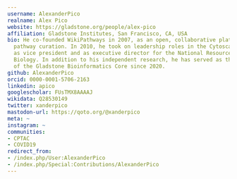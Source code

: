 ```yaml
---
username: AlexanderPico
realname: Alex Pico
website: https://gladstone.org/people/alex-pico
affiliation: Gladstone Institutes, San Francisco, CA, USA
bio: He co-founded WikiPathways in 2007, as an open, collaborative platform for molecular
  pathway curation. In 2010, he took on leadership roles in the Cytoscape Consortium
  as vice president and as executive director for the National Resource for Network
  Biology. In addition to his independent research, he has served as the director
  of the Gladstone Bioinformatics Core since 2020.
github: AlexanderPico
orcid: 0000-0001-5706-2163
linkedin: apico
googlescholar: FUsTMX8AAAAJ
wikidata: Q28530149
twitter: xanderpico
mastodon-url: https://qoto.org/@xanderpico
meta: ~
instagram: ~
communities:
- CPTAC
- COVID19
redirect_from:
- /index.php/User:AlexanderPico
- /index.php/Special:Contributions/AlexanderPico
---
```

